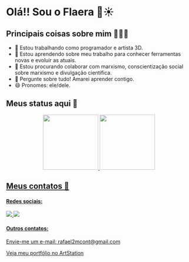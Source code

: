 # Olá!! Sou o Flaera 👋☀️

## Principais coisas sobre mim 🙋🏿‍♂️
- 🔭 Estou trabalhando como programador e artista 3D.
- 🌱 Estou aprendendo sobre meu trabalho para conhecer ferramentas novas e evoluir as atuais.
- 👯 Estou procurando colaborar com marxismo, conscientização social sobre marxismo e divulgação científica.
- 💬 Pergunte sobre tudo! Amarei aprender contigo.
- 😄 Pronomes: ele/dele.
  
## Meus status aqui 📃
<div align="center">
  <a href="https://github.com/Flaera">
  <img height=150px src="https://github-readme-stats.vercel.app/api?username=Flaera&count_private=true&theme=vision-friendly-dark&show_icons=true">
  <img height=150px src="https://github-readme-stats.vercel.app/api/top-langs/?username=Flaera&theme=vision-friendly-dark&layout=compact">
</div>

## Meus contatos 📇
<div align="left">
    <div class="container">
      <h4>Redes sociais:</h4>
     	<a href="https://www.youtube.com/@flaera"><img src="https://img.shields.io/badge/YouTube-FF0000?style=for-the-badge&logo=youtube&logoColor=white">
      <a href="https://www.instagram.com/flaeralds/"><img src="https://img.shields.io/badge/Instagram-E4405F?style=for-the-badge&logo=instagram&logoColor=white">
    </div>
    <div>
      <h4>Outros contatos:</h4>
      <p>Envie-me um e-mail: rafael2mcont@gmail.com</p>
      <p><a href="https://artstation.com/flaera">Veja meu portfólio no ArtStation</p>
    </div>
</div>
  
